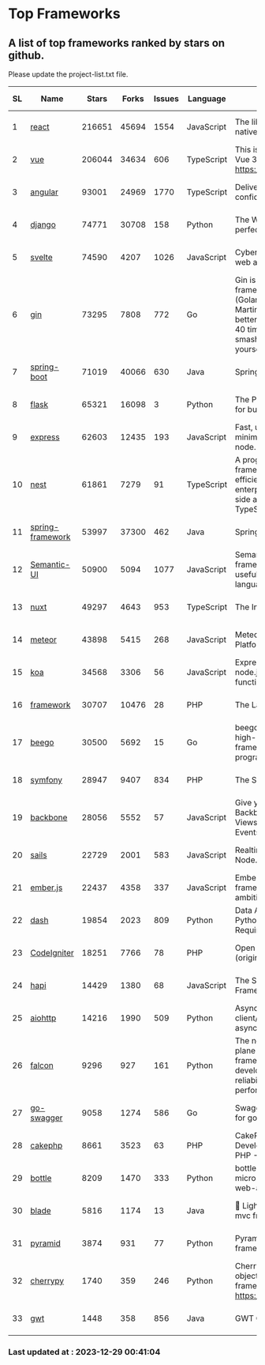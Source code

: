 # Top Frameworks
## A list of top frameworks ranked by stars on github.  
Please update the project-list.txt file.

| SL| Name  | Stars| Forks| Issues | Language | Description | Last Commit |
| --| ------| -----| ---- | ------ | -------- | ----------- | ----------- |
| 1 | [react](https://github.com/facebook/react) | 216651 | 45694 | 1554 | JavaScript | The library for web and native user interfaces. | 2023-12-19 23:04:11 |
| 2 | [vue](https://github.com/vuejs/vue) | 206044 | 34634 | 606 | TypeScript | This is the repo for Vue 2. For Vue 3, go to https://github.com/vuejs/core | 2023-12-24 15:13:43 |
| 3 | [angular](https://github.com/angular/angular) | 93001 | 24969 | 1770 | TypeScript | Deliver web apps with confidence 🚀 | 2023-12-21 14:33:32 |
| 4 | [django](https://github.com/django/django) | 74771 | 30708 | 158 | Python | The Web framework for perfectionists with deadlines. | 2023-12-28 18:52:15 |
| 5 | [svelte](https://github.com/sveltejs/svelte) | 74590 | 4207 | 1026 | JavaScript | Cybernetically enhanced web apps | 2023-12-27 17:40:01 |
| 6 | [gin](https://github.com/gin-gonic/gin) | 73295 | 7808 | 772 | Go | Gin is a HTTP web framework written in Go (Golang). It features a Martini-like API with much better performance -- up to 40 times faster. If you need smashing performance, get yourself some Gin. | 2023-12-13 02:28:51 |
| 7 | [spring-boot](https://github.com/spring-projects/spring-boot) | 71019 | 40066 | 630 | Java | Spring Boot | 2023-12-22 18:43:46 |
| 8 | [flask](https://github.com/pallets/flask) | 65321 | 16098 | 3 | Python | The Python micro framework for building web applications. | 2023-12-14 00:28:13 |
| 9 | [express](https://github.com/expressjs/express) | 62603 | 12435 | 193 | JavaScript | Fast, unopinionated, minimalist web framework for node. | 2023-06-04 15:47:20 |
| 10 | [nest](https://github.com/nestjs/nest) | 61861 | 7279 | 91 | TypeScript | A progressive Node.js framework for building efficient, scalable, and enterprise-grade server-side applications with TypeScript/JavaScript 🚀 | 2023-12-19 07:55:34 |
| 11 | [spring-framework](https://github.com/spring-projects/spring-framework) | 53997 | 37300 | 462 | Java | Spring Framework | 2023-12-28 22:42:04 |
| 12 | [Semantic-UI](https://github.com/Semantic-Org/Semantic-UI) | 50900 | 5094 | 1077 | JavaScript | Semantic is a UI component framework based around useful principles from natural language. | 2023-01-11 17:05:32 |
| 13 | [nuxt](https://github.com/nuxt/nuxt) | 49297 | 4643 | 953 | TypeScript | The Intuitive Vue Framework. | 2023-12-28 16:14:04 |
| 14 | [meteor](https://github.com/meteor/meteor) | 43898 | 5415 | 268 | JavaScript | Meteor, the JavaScript App Platform | 2023-12-28 22:56:32 |
| 15 | [koa](https://github.com/koajs/koa) | 34568 | 3306 | 56 | JavaScript | Expressive middleware for node.js using ES2017 async functions | 2023-11-08 15:05:20 |
| 16 | [framework](https://github.com/laravel/framework) | 30707 | 10476 | 28 | PHP | The Laravel Framework. | 2023-12-28 16:47:46 |
| 17 | [beego](https://github.com/beego/beego) | 30500 | 5692 | 15 | Go | beego is an open-source, high-performance web framework for the Go programming language. | 2023-12-17 14:53:18 |
| 18 | [symfony](https://github.com/symfony/symfony) | 28947 | 9407 | 834 | PHP | The Symfony PHP framework | 2023-12-28 21:42:04 |
| 19 | [backbone](https://github.com/jashkenas/backbone) | 28056 | 5552 | 57 | JavaScript | Give your JS App some Backbone with Models, Views, Collections, and Events | 2023-08-10 22:05:08 |
| 20 | [sails](https://github.com/balderdashy/sails) | 22729 | 2001 | 583 | JavaScript | Realtime MVC Framework for Node.js | 2023-12-14 21:34:01 |
| 21 | [ember.js](https://github.com/emberjs/ember.js) | 22437 | 4358 | 337 | JavaScript | Ember.js - A JavaScript framework for creating ambitious web applications | 2023-12-20 03:56:51 |
| 22 | [dash](https://github.com/plotly/dash) | 19854 | 2023 | 809 | Python | Data Apps & Dashboards for Python. No JavaScript Required. | 2023-12-16 18:16:41 |
| 23 | [CodeIgniter](https://github.com/bcit-ci/CodeIgniter) | 18251 | 7766 | 78 | PHP | Open Source PHP Framework (originally from EllisLab) | 2023-04-07 17:57:13 |
| 24 | [hapi](https://github.com/hapijs/hapi) | 14429 | 1380 | 68 | JavaScript | The Simple, Secure Framework Developers Trust | 2023-09-18 11:40:11 |
| 25 | [aiohttp](https://github.com/aio-libs/aiohttp) | 14216 | 1990 | 509 | Python | Asynchronous HTTP client/server framework for asyncio and Python | 2023-12-28 10:40:53 |
| 26 | [falcon](https://github.com/falconry/falcon) | 9296 | 927 | 161 | Python | The no-magic web data plane API and microservices framework for Python developers, with a focus on reliability, correctness, and performance at scale. | 2023-12-26 16:51:00 |
| 27 | [go-swagger](https://github.com/go-swagger/go-swagger) | 9058 | 1274 | 586 | Go | Swagger 2.0 implementation for go | 2023-12-28 19:54:26 |
| 28 | [cakephp](https://github.com/cakephp/cakephp) | 8661 | 3523 | 63 | PHP | CakePHP: The Rapid Development Framework for PHP - Official Repository | 2023-12-28 00:00:09 |
| 29 | [bottle](https://github.com/bottlepy/bottle) | 8209 | 1470 | 333 | Python | bottle.py is a fast and simple micro-framework for python web-applications. | 2022-09-05 15:24:52 |
| 30 | [blade](https://github.com/lets-blade/blade) | 5816 | 1174 | 13 | Java | :rocket: Lightning fast and elegant mvc framework for Java8 | 2023-06-16 05:18:49 |
| 31 | [pyramid](https://github.com/Pylons/pyramid) | 3874 | 931 | 77 | Python | Pyramid - A Python web framework | 2023-09-14 21:55:43 |
| 32 | [cherrypy](https://github.com/cherrypy/cherrypy) | 1740 | 359 | 246 | Python | CherryPy is a pythonic, object-oriented HTTP framework.      https://cherrypy.dev | 2023-12-26 18:40:42 |
| 33 | [gwt](https://github.com/gwtproject/gwt) | 1448 | 358 | 856 | Java | GWT Open Source Project | 2023-12-23 19:51:12 |

### Last updated at : 2023-12-29 00:41:04
